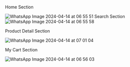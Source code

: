 Home Section

![WhatsApp Image 2024-04-14 at 06 55 51](https://github.com/gitcoder-aman/Ekart-E-commerce-App/assets/96575890/9942592a-7594-4a87-a924-876b30b64f4f) Search Section ![WhatsApp Image 2024-04-14 at 06 55 58](https://github.com/gitcoder-aman/Ekart-E-commerce-App/assets/96575890/53987ef5-f7cf-4bba-b71b-87ec03672106)

Product Detail Section

![WhatsApp Image 2024-04-14 at 07 01 04](https://github.com/gitcoder-aman/Ekart-E-commerce-App/assets/96575890/b7c8c676-cd9d-4d15-952f-21e751b8d895)

My Cart Section

![WhatsApp Image 2024-04-14 at 06 56 03](https://github.com/gitcoder-aman/Ekart-E-commerce-App/assets/96575890/8b201263-1d48-47ec-ae82-afe42f55d27a)


